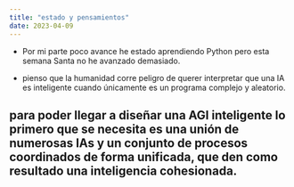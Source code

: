 ```yaml
---
title: "estado y pensamientos"
date: 2023-04-09
---
```


- Por mi parte poco avance he estado aprendiendo Python pero esta semana Santa no he avanzado demasiado.

- pienso que la humanidad corre peligro de querer interpretar que una IA es inteligente cuando únicamente es un programa complejo y aleatorio.

## **para poder llegar a diseñar una AGI inteligente lo primero que se necesita es una unión de numerosas IAs y un conjunto de procesos coordinados de forma unificada, que den como resultado una inteligencia cohesionada.**

